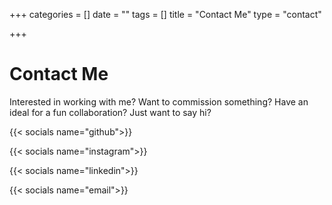 +++
categories = []
date = ""
tags = []
title = "Contact Me"
type = "contact"

+++
# Contact Me

Interested in working with me? Want to commission something? Have an ideal for a fun collaboration? Just want to say hi?

{{< socials name="github">}}

{{< socials name="instagram">}}

{{< socials name="linkedin">}}

{{< socials name="email">}}